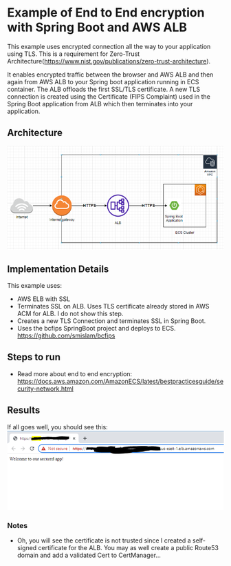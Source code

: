 # Example of End to End encryption with Spring Boot and AWS ALB

This example uses encrypted connection all the way to your application using TLS.  This is a requirement for Zero-Trust Architecture(https://www.nist.gov/publications/zero-trust-architecture).

It enables encrypted traffic between the browser and AWS ALB and then again from AWS ALB to your Spring boot application running in ECS container.  The ALB offloads the first SSL/TLS certificate.  A new TLS connection is created using the Certificate (FIPS Complaint) used in the Spring Boot application from ALB which then terminates into your application.

## Architecture
![image](e2e-tls-architecture.PNG "End to End Encryption with AWS ALB and Spring Boot")

## Implementation Details
This example uses:
*  AWS ELB with SSL
* Terminates SSL on ALB.  Uses TLS certificate already stored in AWS ACM for ALB.  I do not show this step.
* Creates a new TLS Connection and terminates SSL in Spring Boot.
* Uses the bcfips SpringBoot project and deploys to ECS. https://github.com/smislam/bcfips 

## Steps to run
* Read more about end to end encryption:  https://docs.aws.amazon.com/AmazonECS/latest/bestpracticesguide/security-network.html

## Results
If all goes well, you should see this:
![image](e2e-encryption.PNG "End to End Encryption with AWS ALB and Spring Boot")

### Notes
* Oh, you will see the certificate is not trusted since I created a self-signed certificate for the ALB.  You may as well create a public Route53 domain and add a validated Cert to CertManager...